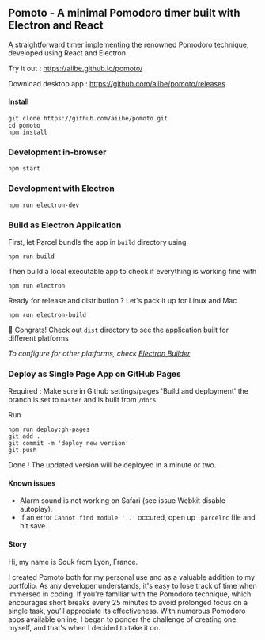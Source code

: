## Pomoto - A minimal Pomodoro timer built with Electron and React

A straightforward timer implementing the renowned Pomodoro technique, developed using React and Electron.

Try it out : https://aiibe.github.io/pomoto/

Download desktop app : https://github.com/aiibe/pomoto/releases

#### Install

```
git clone https://github.com/aiibe/pomoto.git
cd pomoto
npm install
```

### Development in-browser

```
npm start
```

### Development with Electron

```
npm run electron-dev
```

### Build as Electron Application

First, let Parcel bundle the app in `build` directory using

```
npm run build
```

Then build a local executable app to check if everything is working fine with

```
npm run electron
```

Ready for release and distribution ? Let's pack it up for Linux and Mac

```
npm run electron-build
```

🎉 Congrats! Check out `dist` directory to see the application built for different platforms

<em>To configure for other platforms, check [Electron Builder](https://www.electron.build/index.html)</em>

### Deploy as Single Page App on GitHub Pages

Required : Make sure in Github settings/pages 'Build and deployment' the branch is set to `master` and is built from `/docs`

Run

```
npm run deploy:gh-pages
git add .
git commit -m 'deploy new version'
git push
```

Done ! The updated version will be deployed in a minute or two.

#### Known issues

- Alarm sound is not working on Safari (see issue Webkit disable autoplay).
- If an error `Cannot find module '..'` occured, open up `.parcelrc` file and hit save.

#### Story

Hi, my name is Souk from Lyon, France.

I created Pomoto both for my personal use and as a valuable addition to my portfolio. As any developer understands, it's easy to lose track of time when immersed in coding. If you're familiar with the Pomodoro technique, which encourages short breaks every 25 minutes to avoid prolonged focus on a single task, you'll appreciate its effectiveness. With numerous Pomodoro apps available online, I began to ponder the challenge of creating one myself, and that's when I decided to take it on.
